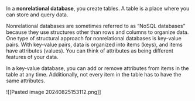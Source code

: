 In a **nonrelational database**, you create tables. A table is a place where you can store and query data.

Nonrelational databases are sometimes referred to as “NoSQL databases” because they use structures other than rows and columns to organize data. One type of structural approach for nonrelational databases is key-value pairs. With key-value pairs, data is organized into items (keys), and items have attributes (values). You can think of attributes as being different features of your data.

In a key-value database, you can add or remove attributes from items in the table at any time. Additionally, not every item in the table has to have the same attributes.

![[Pasted image 20240825153112.png]]